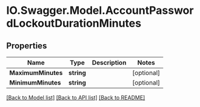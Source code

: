 # IO.Swagger.Model.AccountPasswordLockoutDurationMinutes
## Properties

Name | Type | Description | Notes
------------ | ------------- | ------------- | -------------
**MaximumMinutes** | **string** |  | [optional] 
**MinimumMinutes** | **string** |  | [optional] 

[[Back to Model list]](../README.md#documentation-for-models) [[Back to API list]](../README.md#documentation-for-api-endpoints) [[Back to README]](../README.md)

